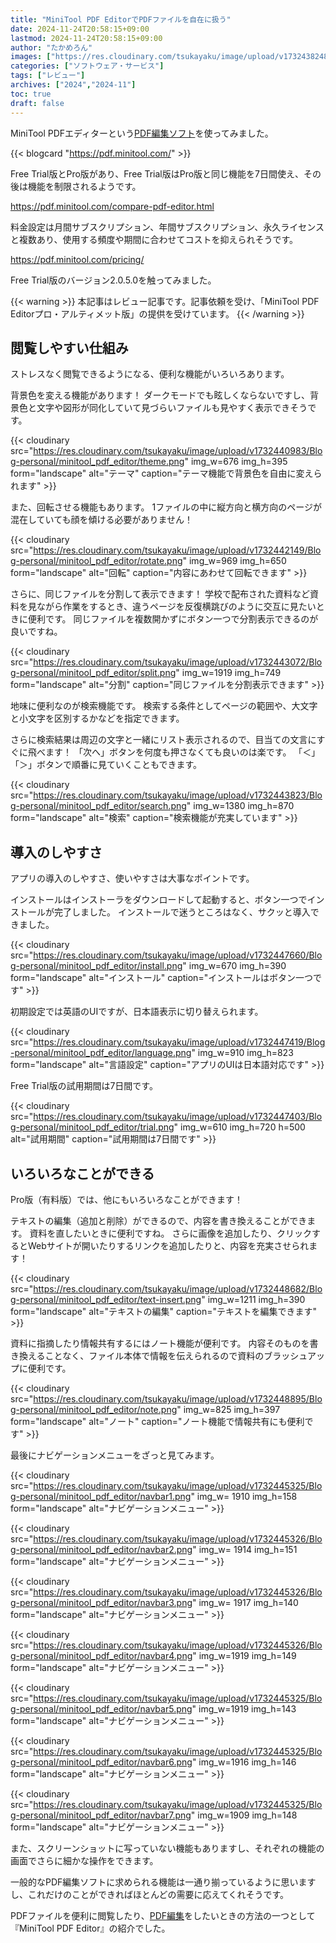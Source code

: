 ```yaml
---
title: "MiniTool PDF EditorでPDFファイルを自在に扱う"
date: 2024-11-24T20:58:15+09:00
lastmod: 2024-11-24T20:58:15+09:00
author: "たかめろん"
images: ["https://res.cloudinary.com/tsukayaku/image/upload/v1732438248/Blog-personal/minitool_pdf_editor/thumbnail.png"]
categories: ["ソフトウェア・サービス"]
tags: ["レビュー"]
archives: ["2024","2024-11"]
toc: true
draft: false
---
```


MiniTool PDFエディターという[PDF編集ソフト](https://pdf.minitool.com/)を使ってみました。

<!--more-->

{{< blogcard "https://pdf.minitool.com/" >}}

Free Trial版とPro版があり、Free Trial版はPro版と同じ機能を7日間使え、その後は機能を制限されるようです。

https://pdf.minitool.com/compare-pdf-editor.html

料金設定は月間サブスクリプション、年間サブスクリプション、永久ライセンスと複数あり、使用する頻度や期間に合わせてコストを抑えられそうです。

https://pdf.minitool.com/pricing/

Free Trial版のバージョン2.0.5.0を触ってみました。

{{< warning >}}
本記事はレビュー記事です。記事依頼を受け、「MiniTool PDF Editorプロ・アルティメット版」の提供を受けています。
{{< /warning >}}

## 閲覧しやすい仕組み

ストレスなく閲覧できるようになる、便利な機能がいろいろあります。

背景色を変える機能があります！
ダークモードでも眩しくならないですし、背景色と文字や図形が同化していて見づらいファイルも見やすく表示できそうです。

{{< cloudinary src="https://res.cloudinary.com/tsukayaku/image/upload/v1732440983/Blog-personal/minitool_pdf_editor/theme.png" img_w=676 img_h=395 form="landscape" alt="テーマ" caption="テーマ機能で背景色を自由に変えられます" >}}

また、回転させる機能もあります。
1ファイルの中に縦方向と横方向のページが混在していても顔を傾ける必要がありません！

{{< cloudinary src="https://res.cloudinary.com/tsukayaku/image/upload/v1732442149/Blog-personal/minitool_pdf_editor/rotate.png" img_w=969 img_h=650 form="landscape" alt="回転" caption="内容にあわせて回転できます" >}}

さらに、同じファイルを分割して表示できます！
学校で配布された資料など資料を見ながら作業をするとき、違うページを反復横跳びのように交互に見たいときに便利です。
同じファイルを複数開かずにボタン一つで分割表示できるのが良いですね。

{{< cloudinary src="https://res.cloudinary.com/tsukayaku/image/upload/v1732443072/Blog-personal/minitool_pdf_editor/split.png" img_w=1919 img_h=749 form="landscape" alt="分割" caption="同じファイルを分割表示できます" >}}

地味に便利なのが検索機能です。
検索する条件としてページの範囲や、大文字と小文字を区別するかなどを指定できます。

さらに検索結果は周辺の文字と一緒にリスト表示されるので、目当ての文言にすぐに飛べます！
「次へ」ボタンを何度も押さなくても良いのは楽です。
「＜」「＞」ボタンで順番に見ていくこともできます。

{{< cloudinary src="https://res.cloudinary.com/tsukayaku/image/upload/v1732443823/Blog-personal/minitool_pdf_editor/search.png" img_w=1380 img_h=870 form="landscape" alt="検索" caption="検索機能が充実しています" >}}

## 導入のしやすさ

アプリの導入のしやすさ、使いやすさは大事なポイントです。

インストールはインストーラをダウンロードして起動すると、ボタン一つでインストールが完了しました。
インストールで迷うところはなく、サクッと導入できました。

{{< cloudinary src="https://res.cloudinary.com/tsukayaku/image/upload/v1732447660/Blog-personal/minitool_pdf_editor/install.png" img_w=670 img_h=390 form="landscape" alt="インストール" caption="インストールはボタン一つです" >}}

初期設定では英語のUIですが、日本語表示に切り替えられます。

{{< cloudinary src="https://res.cloudinary.com/tsukayaku/image/upload/v1732447419/Blog-personal/minitool_pdf_editor/language.png" img_w=910 img_h=823 form="landscape" alt="言語設定" caption="アプリのUIは日本語対応です" >}}

Free Trial版の試用期間は7日間です。

{{< cloudinary src="https://res.cloudinary.com/tsukayaku/image/upload/v1732447403/Blog-personal/minitool_pdf_editor/trial.png" img_w=610 img_h=720 h=500 alt="試用期間" caption="試用期間は7日間です" >}}

## いろいろなことができる

Pro版（有料版）では、他にもいろいろなことができます！

テキストの編集（追加と削除）ができるので、内容を書き換えることができます。
資料を直したいときに便利ですね。
さらに画像を追加したり、クリックするとWebサイトが開いたりするリンクを追加したりと、内容を充実させられます！

{{< cloudinary src="https://res.cloudinary.com/tsukayaku/image/upload/v1732448682/Blog-personal/minitool_pdf_editor/text-insert.png" img_w=1211 img_h=390 form="landscape" alt="テキストの編集" caption="テキストを編集できます" >}}

資料に指摘したり情報共有するにはノート機能が便利です。
内容そのものを書き換えることなく、ファイル本体で情報を伝えられるので資料のブラッシュアップに便利です。

{{< cloudinary src="https://res.cloudinary.com/tsukayaku/image/upload/v1732448895/Blog-personal/minitool_pdf_editor/note.png" img_w=825 img_h=397 form="landscape" alt="ノート" caption="ノート機能で情報共有にも便利です" >}}

最後にナビゲーションメニューをざっと見てみます。

{{< cloudinary src="https://res.cloudinary.com/tsukayaku/image/upload/v1732445325/Blog-personal/minitool_pdf_editor/navbar1.png" img_w=
1910 img_h=158 form="landscape" alt="ナビゲーションメニュー" >}}

{{< cloudinary src="https://res.cloudinary.com/tsukayaku/image/upload/v1732445326/Blog-personal/minitool_pdf_editor/navbar2.png" img_w=
1914 img_h=151 form="landscape" alt="ナビゲーションメニュー" >}}

{{< cloudinary src="https://res.cloudinary.com/tsukayaku/image/upload/v1732445326/Blog-personal/minitool_pdf_editor/navbar3.png" img_w=
1917 img_h=140 form="landscape" alt="ナビゲーションメニュー" >}}

{{< cloudinary src="https://res.cloudinary.com/tsukayaku/image/upload/v1732445326/Blog-personal/minitool_pdf_editor/navbar4.png" img_w=1919 img_h=149 form="landscape" alt="ナビゲーションメニュー" >}}

{{< cloudinary src="https://res.cloudinary.com/tsukayaku/image/upload/v1732445325/Blog-personal/minitool_pdf_editor/navbar5.png" img_w=1919 img_h=143 form="landscape" alt="ナビゲーションメニュー" >}}

{{< cloudinary src="https://res.cloudinary.com/tsukayaku/image/upload/v1732445325/Blog-personal/minitool_pdf_editor/navbar6.png" img_w=1916 img_h=146 form="landscape" alt="ナビゲーションメニュー" >}}

{{< cloudinary src="https://res.cloudinary.com/tsukayaku/image/upload/v1732445325/Blog-personal/minitool_pdf_editor/navbar7.png" img_w=1909 img_h=148 form="landscape" alt="ナビゲーションメニュー" >}}

また、スクリーンショットに写っていない機能もありますし、それぞれの機能の画面でさらに細かな操作をできます。

一般的なPDF編集ソフトに求められる機能は一通り揃っているように思いますし、これだけのことができればほとんどの需要に応えてくれそうです。

PDFファイルを便利に閲覧したり、[PDF編集](https://pdf.minitool.com/)をしたいときの方法の一つとして『MiniTool PDF Editor』の紹介でした。
